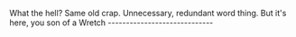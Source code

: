What the hell? Same old crap. Unnecessary, redundant word thing. But it's here, you son of a Wretch -----------------------------
